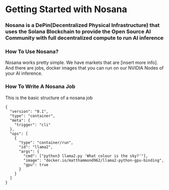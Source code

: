 # Getting Started with Nosana

### Nosana is a DePin(Decentralized Physical Infrastructure) that uses the Solana Blockchain to provide the Open Source AI Community with full decentralized compute to run AI inference

### How To Use Nosana?
Nosana works pretty simple. We have markets that are [insert more info]. And there are jobs, docker images that you can run on our NVIDIA Nodes of your AI inference.

### How To Write A Nosana Job

This is the basic structure of a nosana job 

```
{
  "version": "0.1",
  "type": "container",
  "meta": {
    "trigger": "cli"
  },
  "ops": [
    {
      "type": "container/run",
      "id": "llama2",
      "args": {
        "cmd": ["python3 llama2.py 'What colour is the sky?'"],
        "image": "docker.io/matthammond962/llama2-python-gpu-binding",
        "gpu": true
      }
    }
  ]
}
```
